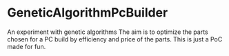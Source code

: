 # GeneticAlgorithmPcBuilder
An experiment with genetic algorithms
The aim is to optimize the parts chosen for a PC build by efficiency and price of the parts.
This is just a PoC made for fun.
